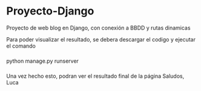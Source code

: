 # Proyecto-Django
Proyecto de web blog en Django, con conexión a BBDD y rutas dinamicas

Para poder visualizar el resultado, se debera descargar el codigo y ejecutar el comando

###
python manage.py runserver
###

Una vez hecho esto, podran ver el resultado final de la página
Saludos, Luca
